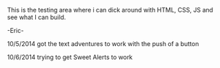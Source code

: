  This is the testing area where i can dick around with HTML, CSS, JS and see what I can build.
 
 -Eric-


10/5/2014
got the text adventures to work with the push of a button

10/6/2014
trying to get Sweet Alerts to work


